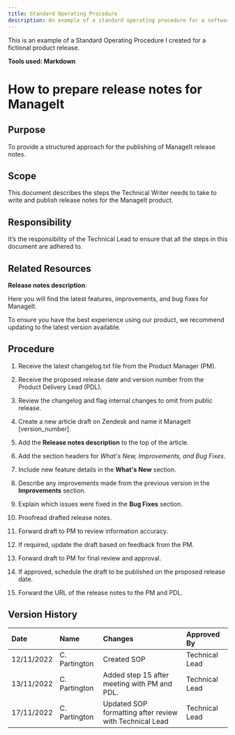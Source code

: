 ```yaml
---
title: Standard Operating Procedure
description: An example of a standard operating procedure for a software product.
---
```


This is an example of a Standard Operating Procedure I created for a fictional product release.

**Tools used: Markdown**

# How to prepare release notes for ManageIt

## Purpose

To provide a structured approach for the publishing of ManageIt release notes.

## Scope

This document describes the steps the Technical Writer needs to take to write and publish release notes for the ManageIt product.

## Responsibility

It’s the responsibility of the Technical Lead to ensure that all the steps in this document are adhered to.

## Related Resources

**Release notes description**:

Here you will find the latest features, improvements, and bug fixes for ManageIt.

To ensure you have the best experience using our product, we recommend updating to the latest version available.

## Procedure

1. Receive the latest changelog.txt file from the Product Manager (PM).

2. Receive the proposed release date and version number from the Product Delivery Lead (PDL).

3. Review the changelog and flag internal changes to omit from public release.

4. Create a new article draft on Zendesk and name it ManageIt [version_number].

5. Add the **Release notes description** to the top of the article.

6. Add the section headers for *What's New, Improvements, and Bug Fixes*.

7. Include new feature details in the **What's New** section.

8. Describe any improvements made from the previous version in the **Improvements** section.

9. Explain which issues were fixed in the **Bug Fixes** section.

10. Proofread drafted release notes.

11. Forward draft to PM to review information accuracy.

12. If required, update the draft based on feedback from the PM.

13. Forward draft to PM for final review and approval.

14. If approved, schedule the draft to be published on the proposed release date.

15. Forward the URL of the release notes to the PM and PDL.

## Version History

| Date  | Name | Changes | Approved By |
| :--- | :--- | :--- | :--- |
| 12/11/2022  | C. Partington  | Created SOP | Technical Lead |
| 13/11/2022  | C. Partington  | Added step 15 after meeting with PM and PDL. | Technical Lead |
| 17/11/2022  | C. Partington  | Updated SOP formatting after review with Technical Lead | Technical Lead |
